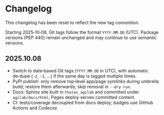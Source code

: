 # Changelog

This changelog has been reset to reflect the new tag convention.

Starting 2025‑10‑08, Git tags follow the format `YYYY.MM.DD` (UTC). Package
versions (PEP 440) remain unchanged and may continue to use semantic versions.

## 2025.10.08
- Switch to date‑based Git tags (`YYYY.MM.DD` in UTC), with automatic de‑dupe (`-2`, `-3`, …) if the same day is tagged multiple times.
- PyPI publish: only remove top‑level app/page symlinks during umbrella build; restore them afterwards; skip removal in `--dry-run`.
- Docs: Sphinx site built in `thales_agilab` and committed under `agilab/docs/html`; Pages deploy serves committed content.
- CI: tests/coverage decoupled from docs deploy; badges use GitHub Actions and Codecov.
